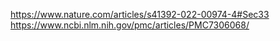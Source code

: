 

https://www.nature.com/articles/s41392-022-00974-4#Sec33
https://www.ncbi.nlm.nih.gov/pmc/articles/PMC7306068/

